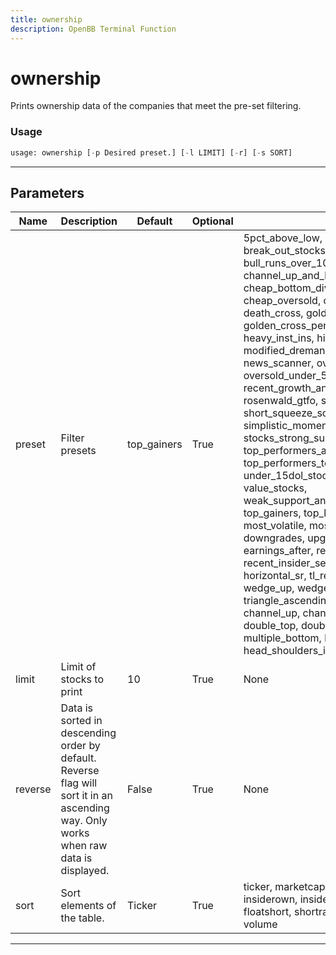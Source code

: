 ```yaml
---
title: ownership
description: OpenBB Terminal Function
---
```


# ownership

Prints ownership data of the companies that meet the pre-set filtering.

### Usage 
```python
usage: ownership [-p Desired preset.] [-l LIMIT] [-r] [-s SORT]
```

---
## Parameters

| Name | Description | Default | Optional | Choices |
| ---- | ----------- | ------- | -------- | ------- |
| preset | Filter presets | top_gainers | True | 5pct_above_low, analyst_strong_buy, break_out_stocks, buffett_like, bull_runs_over_10pct, channel_up_and_low_debt_and_sma_50and200, cheap_bottom_dividend, cheap_dividend, cheap_oversold, continued_momentum_scan, death_cross, golden_cross, golden_cross_penny, growth_stocks, heavy_inst_ins, high_vol_and_low_debt, modified_dreman, modified_neff, news_scanner, oversold, oversold_under_3dol, oversold_under_5dol, potential_reversals, recent_growth_and_support, rosenwald, rosenwald_gtfo, sexy_year, short_squeeze_scan, simplistic_momentum_scanner_under_7dol, stocks_strong_support_levels, template, top_performers_all, top_performers_healthcare, top_performers_tech, undervalue, under_15dol_stocks, unusual_volume, value_stocks, weak_support_and_top_performers, top_gainers, top_losers, new_high, new_low, most_volatile, most_active, overbought, downgrades, upgrades, earnings_before, earnings_after, recent_insider_buying, recent_insider_selling, major_news, horizontal_sr, tl_resistance, tl_support, wedge_up, wedge_down, wedge, triangle_ascending, triangle_descending, channel_up, channel_down, channel, double_top, double_bottom, multiple_top, multiple_bottom, head_shoulders, head_shoulders_inverse |
| limit | Limit of stocks to print | 10 | True | None |
| reverse | Data is sorted in descending order by default. Reverse flag will sort it in an ascending way. Only works when raw data is displayed. | False | True | None |
| sort | Sort elements of the table. | Ticker | True | ticker, marketcap, outstanding, float, insiderown, insidertrans, instown, insttrans, floatshort, shortratio, avgvolume, price, change, volume |


---
